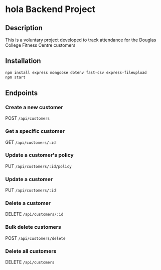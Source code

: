 # hola Backend Project

## Description

This is a voluntary project developed to track attendance for the Douglas College Fitness Centre customers

## Installation


```bash
npm install express mongoose dotenv fast-csv express-fileupload
npm start

```

## Endpoints

### Create a new customer
POST ```/api/customers```

### Get a specific customer
GET ```/api/customers/:id```

### Update a customer's policy
PUT ```/api/customers/:id/policy```

### Update a customer
PUT ```/api/customers/:id```

### Delete a customer
DELETE ```/api/customers/:id```

### Bulk delete customers
POST ```/api/customers/delete```

### Delete all customers
DELETE ```/api/customers```